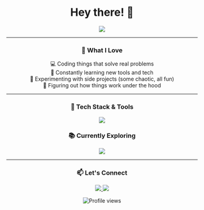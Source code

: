 <h1 align="center">Hey there! 👋 </h1>

<div align="center">
  <a href="https://git.io/typing-svg">
    <img src="https://readme-typing-svg.demolab.com/?lines=$whoami;current+user:+dhckdev;Welcome+to+my+GitHub&size=40&center=True&height=70&width=500&duration=70000" />
  </a>
</div>

---

<h3 align="center">🧠 What I Love</h3>

<div align="center">

💻 Coding things that solve real problems  
🌱 Constantly learning new tools and tech  
🔧 Experimenting with side projects (some chaotic, all fun)  
🧩 Figuring out how things work under the hood
</div>


---

<h3 align="center">🚀 Tech Stack & Tools</h3>

<p align="center">
  <a href="https://skillicons.dev">
    <img src="https://skillicons.dev/icons?i=java,js,py,html,nextjs,npm,spring,vue&theme=light" />
  </a>
</p>

<h3 align="center">📚 Currently Exploring </h3>

<p align="center">
  <a href="https://skillicons.dev">
    <img src="https://skillicons.dev/icons?i=r,rust,kotlin&theme=light" />
  </a>
</p>

---

<h3 align="center">📫 Let's Connect </h3>

<p align="center">
  <a href="https://discord.com/users/dhckdev">
    <img src="https://skillicons.dev/icons?i=discord&theme=light" />
  </a>
  <a href="https://www.linkedin.com/in/damian-huckele-164bb3197">
    <img src="https://skillicons.dev/icons?i=linkedin&theme=light" />
  </a>
</p>

<p align="center">
  <img src="https://komarev.com/ghpvc/?username=dhckdev&style=flat-square&color=blue" alt="Profile views"/>
</p>
